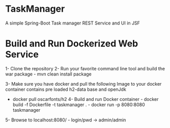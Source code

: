 # TaskManager
A simple Spring-Boot Task manager REST Service and UI in JSF


# Build and Run Dockerized Web Service

1- Clone the repository 
2- Run your favorite command line tool and build the war package
	- mvn clean install package

3- Make sure you have docker and pull the following Image to your docker container contains pre loaded h2-data base and openJdk
   - docker pull oscarfonts/h2
4- Build and run Docker container
	- docker build -f Dockerfile -t taskmanager .
	- docker run -p 8080:8080 taskmanager

5- Browse to localhost:8080/
	- login/pwd -> admin/admin
